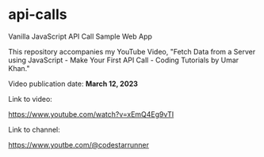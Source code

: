 # api-calls
Vanilla JavaScript API Call Sample Web App

This repository accompanies my YouTube Video, "Fetch Data from a Server using JavaScript - Make Your First API Call - Coding Tutorials by Umar Khan."

Video publication date: **March 12, 2023**

Link to video:

https://www.youtube.com/watch?v=xEmQ4Eg9vTI

Link to channel:

https://www.youtbe.com/@codestarrunner
